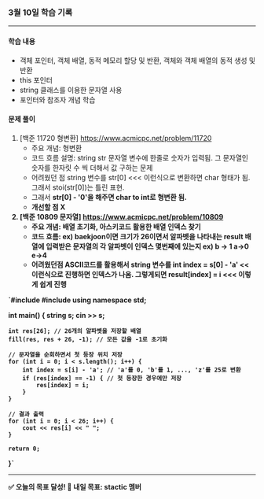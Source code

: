 
### 3월 10일 학습 기록
---

#### 학습 내용
- 객체 포인터, 객체 배열, 동적 메모리 할당 및 반환, 객체와 객체 배열의 동적 생성 및 반환
- this 포인터
- string 클래스를 이용한 문자열 사용
- 포인터와 참조자 개념 학습

#### 문제 풀이
1. [백준 11720 형변환] https://www.acmicpc.net/problem/11720
   - 주요 개념: 형변환
   - 코드 흐름 설명: string str 문자열 변수에 한줄로 숫자가 입력됨. 그 문자열인 숫자를 한자릿 수 씩 더해서 값 구하는 문제
   - 어려웠던 점 string 변수를 str[0] <<< 이런식으로 변환하면 char 형태가 됨. 그래서 stoi(str[0])는 틀린 표현.
   - 그래서 <b>str[0] - '0'<b>을 해주면 char to int로 형변환 됨.
   - 개선할 점 X
2. [백준 10809 문자열] https://www.acmicpc.net/problem/10809
   - 주요 개념: 배열 초기화, 아스키코드 활용한 배열 인덱스 찾기
   - 코드 흐름: ex) baekjoon이면 크기가 26이면서 알파벳을 나타내는 result 배열에 입력받은 문자열의 각 알파벳이 인덱스 몇번째에 있는지 ex) b -> 1 a->0 e->4
   - 어려웠던점 ASCII코드를 활용해서 string 변수를 int index = s[0] - 'a' << 이런식으로 진행하면 인덱스가 나옴. 그렇게되면 result[index] = i <<< 이렇게 쉽게 진행
  
`#include <iostream>
#include <string>
using namespace std;

int main() {
    string s;
    cin >> s;

    int res[26]; // 26개의 알파벳을 저장할 배열
    fill(res, res + 26, -1); // 모든 값을 -1로 초기화

    // 문자열을 순회하면서 첫 등장 위치 저장
    for (int i = 0; i < s.length(); i++) {
        int index = s[i] - 'a'; // 'a'를 0, 'b'를 1, ..., 'z'를 25로 변환
        if (res[index] == -1) { // 첫 등장한 경우에만 저장
            res[index] = i;
        }
    }

    // 결과 출력
    for (int i = 0; i < 26; i++) {
        cout << res[i] << " ";
    }

    return 0;
}`

---

✅ 오늘의 목표 달성!
💪 내일 목표: stactic 멤버
